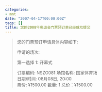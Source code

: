 ```yaml
---
categories:
- mnt
date: "2007-04-17T00:00:00Z"
tags: []
title: 您的2008年奥运会门票预订单已经成功提交
---
```


> 您的门票预订申请具体内容如下: 
>  
>  申请的场次: 
>    
>  第一选择 1: 开幕式
>
>  订票编码: NSZO081 
>  场馆名称: 国家体育场  
>  日期/时间: 08月08日, 20:00  
>  票价: ¥1500.00 
>  数量: 1 
>  总价：¥1500.00
